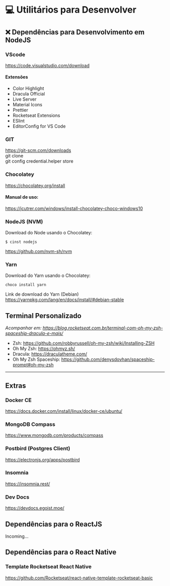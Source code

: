 # :computer: Utilitários para Desenvolver

## :x: Dependências para Desenvolvimento em NodeJS

### VScode
https://code.visualstudio.com/download

#### Extensões
- Color Highlight
- Dracula Official
- Live Server
- Material Icons
- Prettier
- Rocketseat Extensions
- ESlint
- EditorConfig for VS Code

### GIT
https://git-scm.com/downloads  
git clone  
git config credential.helper store

### Chocolatey
https://chocolatey.org/install  

#### Manual de uso:  
https://jcutrer.com/windows/install-chocolatey-choco-windows10

### NodeJS (NVM)

Download do Node usando o Chocolatey:

```shell
$ cinst nodejs
```

https://github.com/nvm-sh/nvm

### Yarn

Download do Yarn usando o Chocolatey:

```shell
choco install yarn
```

Link de download do Yarn (Debian)  
https://yarnpkg.com/lang/en/docs/install/#debian-stable


## Terminal Personalizado
*Acompanhar em: https://blog.rocketseat.com.br/terminal-com-oh-my-zsh-spaceship-dracula-e-mais/*

- Zsh: https://github.com/robbyrussell/oh-my-zsh/wiki/Installing-ZSH
- Oh My Zsh: https://ohmyz.sh/
- Dracula: https://draculatheme.com/
- Oh My Zsh Spaceship: https://github.com/denysdovhan/spaceship-prompt#oh-my-zsh


<hr/>


## Extras

### Docker CE
https://docs.docker.com/install/linux/docker-ce/ubuntu/

### MongoDB Compass
https://www.mongodb.com/products/compass

### Postbird (Postgres Client)
https://electronjs.org/apps/postbird

### Insomnia
https://insomnia.rest/

### Dev Docs
https://devdocs.egoist.moe/



## Dependências para o ReactJS

Incoming...

## Dependências para o React Native

### Template Rocketseat React Native
https://github.com/Rocketseat/react-native-template-rocketseat-basic
